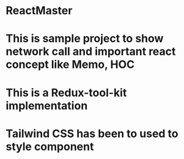 # ReactMaster

# This is sample project to show network call and important react concept like Memo, HOC

# This is a Redux-tool-kit implementation

# Tailwind CSS has been to used to style component
